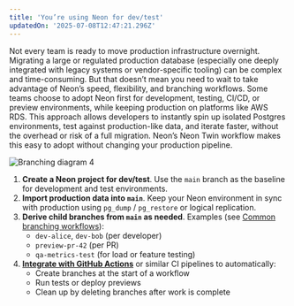 ```yaml
---
title: 'You’re using Neon for dev/test'
updatedOn: '2025-07-08T12:47:21.296Z'
---
```


Not every team is ready to move production infrastructure overnight. Migrating a large or regulated production database (especially one deeply integrated with legacy systems or vendor-specific tooling) can be complex and time-consuming. But that doesn’t mean you need to wait to take advantage of Neon’s speed, flexibility, and branching workflows.
Some teams choose to adopt Neon first for development, testing, CI/CD, or preview environments, while keeping production on platforms like AWS RDS. This approach allows developers to instantly spin up isolated Postgres environments, test against production-like data, and iterate faster, without the overhead or risk of a full migration.
Neon’s Neon Twin workflow makes this easy to adopt without changing your production pipeline.

![Branching diagram 4](/images/flow/branching-diagram-4.png)

1. **Create a Neon project for dev/test**. Use the `main` branch as the baseline for development and test environments.
2. **Import production data into `main`**. Keep your Neon environment in sync with production using `pg_dump` / `pg_restore` or logical replication.
3. **Derive child branches from `main` as needed**. Examples (see [Common branching workflows](/flow#workflows)):
   - `dev-alice`, `dev-bob` (per developer)
   - `preview-pr-42` (per PR)
   - `qa-metrics-test` (for load or feature testing)
4. **[Integrate with GitHub Actions](/docs/guides/neon-twin-partial-pg-dump-restore)** or similar CI pipelines to automatically:
   - Create branches at the start of a workflow
   - Run tests or deploy previews
   - Clean up by deleting branches after work is complete
